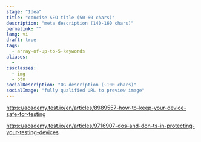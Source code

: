 ```yaml
---
stage: "Idea"
title: "concise SEO title (50‑60 chars)"
description: "meta description (140‑160 chars)"
permalink: ""
lang: vi
draft: true
tags: 
  - array-of-up-to-5-keywords
aliases:
  - 
cssclasses:
  - img
  - btn
socialDescription: "OG description (~100 chars)"
socialImage: "fully qualified URL to preview image"
---
```


https://academy.test.io/en/articles/8989557-how-to-keep-your-device-safe-for-testing

https://academy.test.io/en/articles/9716907-dos-and-don-ts-in-protecting-your-testing-devices
